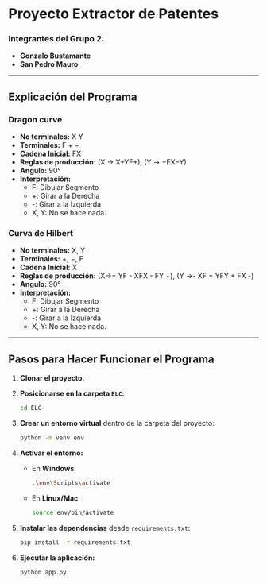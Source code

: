 # Proyecto Extractor de Patentes

### Integrantes del Grupo 2:
- **Gonzalo Bustamante**
- **San Pedro Mauro**

---

## Explicación del Programa

### Dragon curve
- **No terminales:** X Y
- **Terminales:** F + −
- **Cadena Inicial:** FX
- **Reglas de producción:** (X → X+YF+), (Y → −FX−Y)
- **Angulo:** 90°
- **Interpretación:**
    - F: Dibujar Segmento
    - +: Girar a la Derecha
    - -: Girar a la Izquierda
    - X, Y: No se hace nada.

### Curva de Hilbert
- **No terminales:** X, Y
- **Terminales:** +, −, F
- **Cadena Inicial:** X
- **Reglas de producción:** (X→+ YF - XFX - FY +), (Y →- XF + YFY + FX -)
- **Angulo:** 90°
- **Interpretación:**
    - F: Dibujar Segmento
    - +: Girar a la Derecha
    - -: Girar a la Izquierda
    - X, Y: No se hace nada.

---

## Pasos para Hacer Funcionar el Programa

1. **Clonar el proyecto.**

2. **Posicionarse en la carpeta `ELC`:**

    ```bash
    cd ELC
    ```

3. **Crear un entorno virtual** dentro de la carpeta del proyecto:

    ```bash
    python -m venv env
    ```

4. **Activar el entorno:**
    - En **Windows**:

      ```bash
      .\env\Scripts\activate
      ```
    - En **Linux/Mac**:

      ```bash
      source env/bin/activate
      ```

5. **Instalar las dependencias** desde `requirements.txt`:

    ```bash
    pip install -r requirements.txt
    ```

6. **Ejecutar la aplicación:**

    ```bash
    python app.py
    ```
